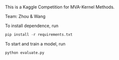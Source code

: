 This is a Kaggle Competition for MVA-Kernel Methods.

Team: Zhou & Wang

To install dependence, run

```python
pip install -r requirements.txt
```

To start and train a model, run

```python
python evaluate.py
```

 
